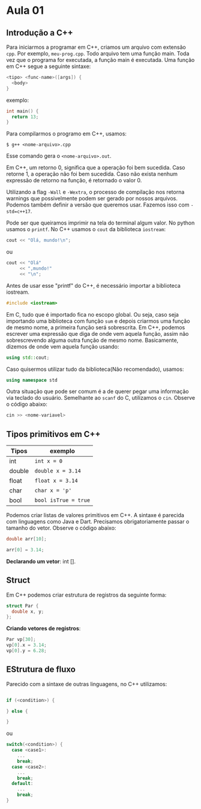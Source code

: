# Aula 01

## Introdução a C++

Para iniciarmos a programar em C++, criamos um arquivo com extensão `cpp`. Por exemplo, `meu-prog.cpp`. Todo arquivo tem uma função main. Toda vez que o programa for executada, a função main é executada. Uma função em C++ segue a seguinte sintaxe:

```cpp
<tipo> <func-name>([args]) {
  <body>
}
```

exemplo:
```cpp
int main() {
  return 13;
}
```

Para compilarmos o programo em C++, usamos:

```shellscript
$ g++ <nome-arquivo>.cpp
```

Esse comando gera o `<nome-arquivo>.out`.

Em C++, um retorno 0, significa que a operação foi bem sucedida. Caso retorne 1, a operação não foi bem sucedida. Caso não exista nenhum expressão de retorno na função, é retornado o valor 0.

Utilizando a flag `-Wall` e `-Wextra`, o processo de compilação nos retorna warnings que possivelmente podem ser gerado por nossos arquivos. Podemos também definir a versão que queremos usar. Fazemos isso com `-std=c++17`.

Pode ser que queiramos imprimir na tela do terminal algum valor. No python usamos o `printf`. No C++ usamos o `cout` da biblioteca `iostream`:

```cpp
cout << "Olá, mundo!\n";
```

ou

```cpp
cout << "Olá"
     << ",mundo!"
     << "\n";
```

Antes de usar esse "printf" do C++, é necessário importar a biblioteca iostream.

```cpp
#include <iostream>
```

Em C, tudo que é importado fica no escopo global. Ou seja, caso seja importando uma biblioteca com função `sum` e depois criarmos uma função de mesmo nome, a primeira função será sobrescrita. Em C++, podemos escrever uma expressão que diga de onde vem aquela função, assim não sobrescrevendo alguma outra função de mesmo nome. Basicamente, dizemos de onde vem aquela função usando:
```cpp
using std::cout;
```

Caso quisermos utilizar tudo da biblioteca(Não recomendado), usamos:
```cpp
using namespace std
```

Outra situação que pode ser comum é a de querer pegar uma informação via teclado do usuário. Semelhante ao `scanf` do C, utilizamos o `cin`. Observe o código abaixo:

```cpp
cin >> <nome-variavel>
```

## Tipos primitivos em C++

| Tipos | exemplo |
| ----- | ------- |
| int | `int x = 0` |
| double | `double x = 3.14` |
| float | `float x = 3.14` |
| char | `char x = 'p'` |
| bool | `bool isTrue = true` |

Podemos criar listas de valores primitivos em C++. A sintaxe é parecida com linguagens como Java e Dart. Precisamos obrigatoriamente passar o tamanho do vetor. Observe o código abaixo:

```cpp
double arr[10];

arr[0] = 3.14;
```

**Declarando um vetor**: int <nome-vetor>[<numero-de-itens>].

## Struct

Em C++ podemos criar estrutura de registros da seguinte forma:

```cpp
struct Par {
  double x, y;
};
```

**Criando vetores de registros**:
```cpp
Par vp[30];
vp[0].x = 3.14;
vp[0].y = 6.28;
```

## EStrutura de fluxo

Parecido com a sintaxe de outras linguagens, no C++ utilizamos:
```cpp

if (<condition>) {

} else {

}
```

ou

```cpp
switch(<condition>) {
  case <case1>:
    ...
    break;
  case <case2>:
    ...
    break;
  default:
    ...
    break;
}
```